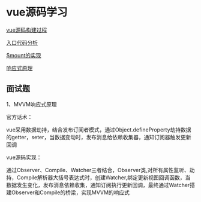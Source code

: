 # vue源码学习
 [vue源码构建过程](https://juejin.im/post/6861067406119616526/)

[入口代码分析](https://juejin.im/post/6861108316685713416/)

[$mount的实现](https://juejin.im/post/6861190719768526856/)

 [响应式原理](https://juejin.im/post/6861097998705917965/)

## 面试题
1、MVVM响应式原理

官方话术：

vue采用数据劫持，结合发布订阅者模式，通过Object.defineProperty劫持数据的getter，seter，当数据变动时，发布消息给依赖收集器，通知订阅器触发更新回调

vue源码实现：

通过Observer、Compile、Watcher三者结合，Observer类,对所有属性监听、劫持，Compile解析器大括号表达式时，创建Watcher,绑定更新视图回调函数，当数据发生变化，发布消息依赖收集，通知订阅执行更新回调，最终通过Watcher搭建Observer和Compile的桥梁，实现MVVM的响应式

